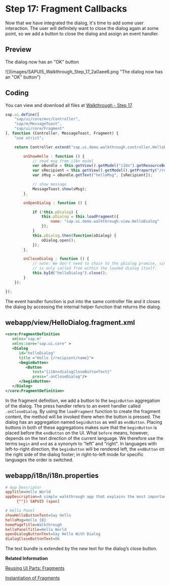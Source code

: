 <!-- loio354f98ed2b514ba9960556333428d35e -->

# Step 17: Fragment Callbacks

Now that we have integrated the dialog, it's time to add some user interaction. The user will definitely want to close the dialog again at some point, so we add a button to close the dialog and assign an event handler.



## Preview

   
  
<a name="loio354f98ed2b514ba9960556333428d35e__fig_r1j_pst_mr"/>The dialog now has an "OK" button

 ![](images/SAPUI5_Walkthrough_Step_17_2a0aee6.png "The dialog now has an "OK" button") 



## Coding

You can view and download all files at [Walkthrough - Step 17](https://ui5.sap.com/#/entity/sap.m.tutorial.walkthrough/sample/sap.m.tutorial.walkthrough.17).

```js
sap.ui.define([
	"sap/ui/core/mvc/Controller",
	"sap/m/MessageToast",
	"sap/ui/core/Fragment"
], function (Controller, MessageToast, Fragment) {
	"use strict";

	return Controller.extend("sap.ui.demo.walkthrough.controller.HelloPanel", {

		onShowHello : function () {
			// read msg from i18n model
			var oBundle = this.getView().getModel("i18n").getResourceBundle();
			var sRecipient = this.getView().getModel().getProperty("/recipient/name");
			var sMsg = oBundle.getText("helloMsg", [sRecipient]);

			// show message
			MessageToast.show(sMsg);
		},

		onOpenDialog : function () {

			if (!this.pDialog) {
				this.pDialog = this.loadFragment({
					name: "sap.ui.demo.walkthrough.view.HelloDialog"
				});
			} 
			this.pDialog.then(function(oDialog) {
				oDialog.open();
			});
		},

		onCloseDialog : function () {
			// note: We don't need to chain to the pDialog promise, since this event-handler
			// is only called from within the loaded dialog itself.
			this.byId("helloDialog").close();
		}
	});

});
```

The event handler function is put into the same controller file and it closes the dialog by accessing the internal helper function that returns the dialog.



## webapp/view/HelloDialog.fragment.xml

```xml
<core:FragmentDefinition
   xmlns="sap.m"
   xmlns:core="sap.ui.core" >
   <Dialog
      id="helloDialog"
      title ="Hello {/recipient/name}">
      <beginButton>
         <Button
            text="{i18n>dialogCloseButtonText}"
            press=".onCloseDialog"/>
      </beginButton>
   </Dialog>
</core:FragmentDefinition>
```

In the fragment definition, we add a button to the `beginButton` aggregation of the dialog. The press handler refers to an event handler called `.onCloseDialog`. By using the `loadFragment` function to create the fragment content, the method will be invoked there when the button is pressed. The dialog has an aggregation named `beginButton` as well as `endButton`. Placing buttons in both of these aggregations makes sure that the `beginButton` is placed before the `endButton` on the UI. What `before` means, however, depends on the text direction of the current language. We therefore use the terms `begin` and `end` as a synonym to “left” and “right". In languages with left-to-right direction, the `beginButton` will be rendered left, the `endButton` on the right side of the dialog footer; in right-to-left mode for specific languages the order is switched.



<a name="loio354f98ed2b514ba9960556333428d35e__section_d5m_ypr_r2b"/>

## webapp/i18n/i18n.properties

```ini
# App Descriptor
appTitle=Hello World
appDescription=A simple walkthrough app that explains the most important concepts of [/pandoc/div/div/horizontalrule/codeblock/span/span
     {""}) SAPUI5 (span]

# Hello Panel
showHelloButtonText=Say Hello
helloMsg=Hello {0}
homePageTitle=Walkthrough
helloPanelTitle=Hello World
openDialogButtonText=Say Hello With Dialog
dialogCloseButtonText=Ok
```

The text bundle is extended by the new text for the dialog’s close button.

**Related Information**  


[Reusing UI Parts: Fragments](../04_Essentials/reusing-ui-parts-fragments-36a5b13.md "Fragments are light-weight UI parts (UI sub-trees) which can be reused, defined similar to views, but do not have any controller or other behavior code involved.")

[Instantiation of Fragments](../04_Essentials/instantiation-of-fragments-04129b2.md "SAPUI5 provides two options to instantiate a fragment: If it is instantiated inside a controller extending sap.ui.core.mvc.Controller, the loadFragment() function is the way to go. However, if it is instantiated in a non-controller artefact, the generic function sap.ui.core.Fragment.load() can be used.")

